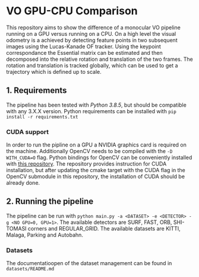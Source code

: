 # VO GPU-CPU Comparison
This repository aims to show the difference of a monocular VO pipeline running on a GPU versus running on a CPU. On a high level the visual odometry is a achieved by detecting feature points in two subsequent images using the Lucas-Kanade OF tracker. Using the keypoint correspondance the Essential matrix can be estimated and then decomposed into the relative rotation and translation of the two frames. The rotation and translation is tracked globally, which can be used to get a trajectory which is defined up to scale.

## 1. Requirements
The pipeline has been tested with *Python 3.8.5*, but should be compatible with any 3.X.X version. Python requirements can be installed with `pip install -r requirements.txt`

### CUDA support
In order to run the pipline on a GPU a NVIDIA graphics card is required on the machine. Additionally OpenCV needs to be compiled with the `-D WITH_CUDA=O` flag. Python bindings for OpenCV can be conveniently installed with [this repository](https://github.com/skvark/opencv-python). The repository provides instruction for CUDA installation, but after updating the cmake target with the CUDA flag in the OpenCV submodule in this repository, the installation of CUDA should be already done.

## 2. Running the pipeline
The pipeline can be run with `python main.py -a <DATASET> -e <DETECTOR> -g <NO GPU=0, GPU=1>`. The available detectors are SURF, FAST, ORB, SHI-TOMASI corners and REGULAR_GRID. The available datasets are KITTI, Malaga, Parking and Autobahn.

### Datasets
The documentatioopen of the dataset management can be found in `datasets/README.md`
